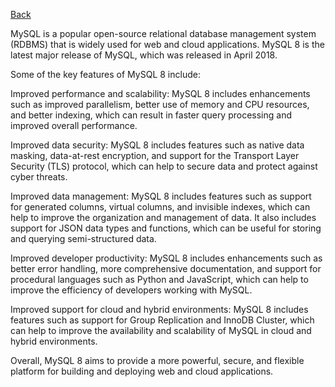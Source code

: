 [Back](/README.md/)

MySQL is a popular open-source relational database management system (RDBMS) that is widely used for web and cloud applications. MySQL 8 is the latest major release of MySQL, which was released in April 2018.

Some of the key features of MySQL 8 include:

Improved performance and scalability: MySQL 8 includes enhancements such as improved parallelism, better use of memory and CPU resources, and better indexing, which can result in faster query processing and improved overall performance.

Improved data security: MySQL 8 includes features such as native data masking, data-at-rest encryption, and support for the Transport Layer Security (TLS) protocol, which can help to secure data and protect against cyber threats.

Improved data management: MySQL 8 includes features such as support for generated columns, virtual columns, and invisible indexes, which can help to improve the organization and management of data. It also includes support for JSON data types and functions, which can be useful for storing and querying semi-structured data.

Improved developer productivity: MySQL 8 includes enhancements such as better error handling, more comprehensive documentation, and support for procedural languages such as Python and JavaScript, which can help to improve the efficiency of developers working with MySQL.

Improved support for cloud and hybrid environments: MySQL 8 includes features such as support for Group Replication and InnoDB Cluster, which can help to improve the availability and scalability of MySQL in cloud and hybrid environments.

Overall, MySQL 8 aims to provide a more powerful, secure, and flexible platform for building and deploying web and cloud applications.